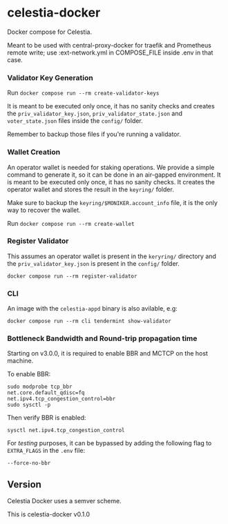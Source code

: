# celestia-docker

Docker compose for Celestia.

Meant to be used with central-proxy-docker for traefik and Prometheus remote write; use :ext-network.yml in COMPOSE_FILE inside .env in that case.

### Validator Key Generation

Run `docker compose run --rm create-validator-keys`

It is meant to be executed only once, it has no sanity checks and creates the `priv_validator_key.json`, `priv_validator_state.json` and `voter_state.json` files inside the `config/` folder.

Remember to backup those files if you're running a validator.

### Wallet Creation

An operator wallet is needed for staking operations. We provide a simple command to generate it, so it can be done in an air-gapped environment. It is meant to be executed only once, it has no sanity checks. It creates the operator wallet and stores the result in the `keyring/` folder.

Make sure to backup the `keyring/$MONIKER.account_info` file, it is the only way to recover the wallet.

Run `docker compose run --rm create-wallet`

### Register Validator

This assumes an operator wallet is present in the `keryring/` directory and the `priv_validator_key.json` is present in the `config/` folder.

`docker compose run --rm register-validator`

### CLI

An image with the `celestia-appd` binary is also avilable, e.g:

`docker compose run --rm cli tendermint show-validator`

### Bottleneck Bandwidth and Round-trip propagation time

Starting on v3.0.0, it is required to enable BBR and MCTCP on the host machine.

To enable BBR:

```
sudo modprobe tcp_bbr
net.core.default_qdisc=fq
net.ipv4.tcp_congestion_control=bbr
sudo sysctl -p
```

Then verify BBR is enabled:

```
sysctl net.ipv4.tcp_congestion_control
```

For *testing* purposes, it can be bypassed by adding the following flag to `EXTRA_FLAGS` in the `.env` file:

`--force-no-bbr`

## Version

Celestia Docker uses a semver scheme.

This is celestia-docker v0.1.0
